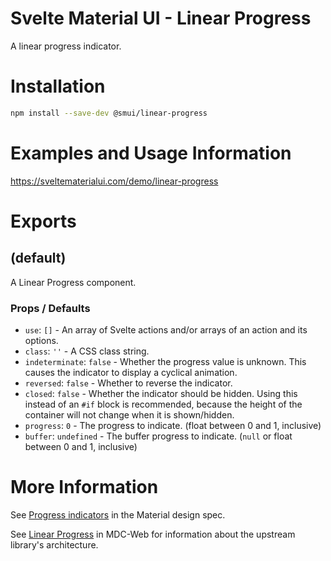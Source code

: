 # Svelte Material UI - Linear Progress

A linear progress indicator.

# Installation

```sh
npm install --save-dev @smui/linear-progress
```

# Examples and Usage Information

https://sveltematerialui.com/demo/linear-progress

# Exports

## (default)

A Linear Progress component.

### Props / Defaults

- `use`: `[]` - An array of Svelte actions and/or arrays of an action and its options.
- `class`: `''` - A CSS class string.
- `indeterminate`: `false` - Whether the progress value is unknown. This causes the indicator to display a cyclical animation.
- `reversed`: `false` - Whether to reverse the indicator.
- `closed`: `false` - Whether the indicator should be hidden. Using this instead of an `#if` block is recommended, because the height of the container will not change when it is shown/hidden.
- `progress`: `0` - The progress to indicate. (float between 0 and 1, inclusive)
- `buffer`: `undefined` - The buffer progress to indicate. (`null` or float between 0 and 1, inclusive)

# More Information

See [Progress indicators](https://material.io/components/progress-indicators) in the Material design spec.

See [Linear Progress](https://github.com/material-components/material-components-web/tree/v14.0.0/packages/mdc-linear-progress) in MDC-Web for information about the upstream library's architecture.
